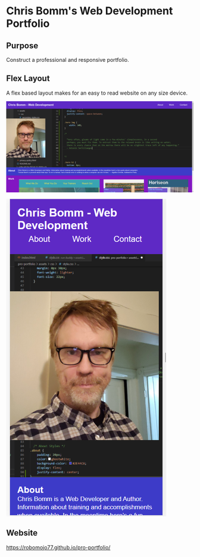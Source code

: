# Chris Bomm's Web Development Portfolio

## Purpose

Construct a professional and responsive portfolio.

## Flex Layout

A flex based layout makes for an easy to read website on any size device.

![screen-desktop.png](./assets/images/screen-desktop.png)

![screen-mobile.png](./assets/images/screen-mobile.png)

## Website
https://robomojo77.github.io/pro-portfolio/